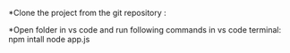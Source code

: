 *Clone the project from the git repository :

*Open folder in vs code and run following commands in vs code terminal:
npm intall
node app.js

